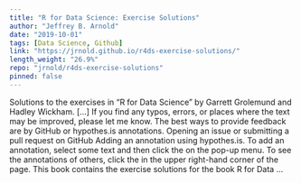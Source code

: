 ```yaml
---
title: "R for Data Science: Exercise Solutions"
author: "Jeffrey B. Arnold"
date: "2019-10-01"
tags: [Data Science, Github]
link: "https://jrnold.github.io/r4ds-exercise-solutions/"
length_weight: "26.9%"
repo: "jrnold/r4ds-exercise-solutions"
pinned: false
---
```


Solutions to the exercises in “R for Data Science” by Garrett Grolemund and Hadley Wickham. [...] If you find any typos, errors, or places where the text may be improved, please let me know. The best ways to provide feedback are by GitHub or hypothes.is annotations. Opening an issue or submitting a pull request on GitHub Adding an annotation using hypothes.is. To add an annotation, select some text and then click the on the pop-up menu. To see the annotations of others, click the in the upper right-hand corner of the page. This book contains the exercise solutions for the book R for Data ...
